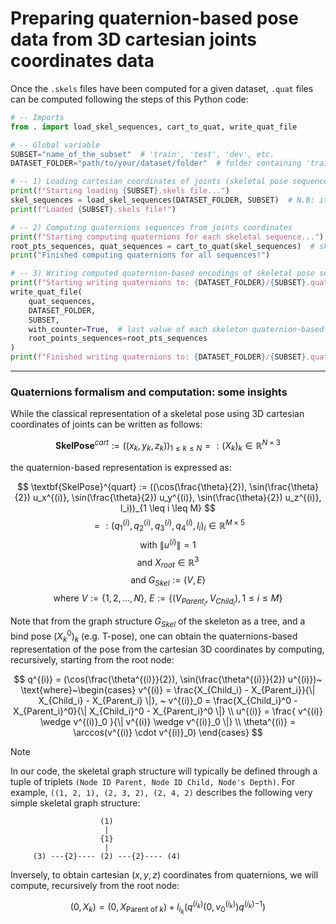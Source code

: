 # Preparing quaternion-based pose data from 3D cartesian joints coordinates data

Once the `.skels` files have been computed for a given dataset, `.quat` files can be computed following the
steps of this Python code:

```python
# -- Imports
from . import load_skel_sequences, cart_to_quat, write_quat_file

# -- Global variable
SUBSET="name_of_the_subset"  # 'train', 'test', 'dev', etc.
DATASET_FOLDER="path/to/your/dataset/folder"  # folder containing 'train.skels', 'test.skels' and 'dev.skels' files

# -- 1) Loading cartesian coordinates of joints (skeletal pose sequences)
print(f"Starting loading {SUBSET}.skels file...")
skel_sequences = load_skel_sequences(DATASET_FOLDER, SUBSET)  # N.B: it removes the counter
print(f"Loaded {SUBSET}.skels file!")

# -- 2) Computing quaternions sequences from joints coordinates
print(f"Starting computing quaternions for each skeletal sequence...")
root_pts_sequences, quat_sequences = cart_to_quat(skel_sequences)  # skel_structure is `ORIGINAL_S2SL_SKEL` by default
print("Finished computing quaternions for all sequences!")

# -- 3) Writing computed quaternion-based encodings of skeletal pose sequences to DATASET_FOLDER/SUBSET.quat
print(f"Starting writing quaternions to: {DATASET_FOLDER}/{SUBSET}.quat")
write_quat_file(
    quat_sequences,
    DATASET_FOLDER,
    SUBSET,
    with_counter=True,  # last value of each skeleton quaternion-based pose is the corresponding counter value t/T
    root_points_sequences=root_pts_sequences
)
print(f"Finished writing quaternions to: {DATASET_FOLDER}/{SUBSET}.quat")
```

---

### Quaternions formalism and computation: some insights

While the classical representation of a skeletal pose using 3D cartesian coordinates
of joints can be written as follows:

$$ \textbf{SkelPose}^{cart} := ((x_k, y_k, z_k))_{1 \leq k \leq N} =: (X_k)_k \in \mathbb{R}^{N \times 3} $$

the quaternion-based representation is expressed as:

$$ \textbf{SkelPose}^{quart} := 
((\cos(\frac{\theta}{2}), \sin(\frac{\theta}{2}) u_x^{(i)}, \sin(\frac{\theta}{2}) u_y^{(i)}, \sin(\frac{\theta}{2}) u_z^{(i)}, l_i))_{1 \leq i \leq M} $$
$$ =: (q^{(i)}_1, q^{(i)}_2, q^{(i)}_3, q^{(i)}_4, l_i)_i 
\in \mathbb{R}^{M \times 5} $$
$$ \text{with } \| u^{(i)} \| = 1 $$
$$ \text{and } X_{root} \in \mathbb{R}^3 $$
$$ \text{and } G_{Skel} := (V, E) $$
$$ \text{where } V := \{ 1, 2, ..., N \},~ E := \{ (V_{Parent_i}, V_{Child_i}), 1 \leq i \leq M \} $$

Note that from the graph structure $G_{Skel}$ of the skeleton as a tree, 
and a bind pose $(X_k^0)_k$ (e.g. T-pose), one can obtain the quaternions-based representation
of the pose from the cartesian 3D coordinates by computing, recursively, starting from the root node:

$$
q^{(i)} = (\cos(\frac{\theta^{(i)}}{2}), \sin(\frac{\theta^{(i)}}{2}) u^{(i)})~ \text{where}~\begin{cases}
v^{(i)} = \frac{X_{Child_i} - X_{Parent_i}}{\| X_{Child_i} - X_{Parent_i} \|}, ~  v^{(i)}_0 
= \frac{X_{Child_i}^0 - X_{Parent_i}^0}{\| X_{Child_i}^0 - X_{Parent_i}^0 \|} \\
u^{(i)} = \frac{ v^{(i)} \wedge v^{(i)}_0 }{\| v^{(i)} \wedge v^{(i)}_0 \|} \\
\theta^{(i)} = \arccos(v^{(i)} \cdot v^{(i)}_0)
\end{cases}
$$

> [!NOTE]
> In our code, the skeletal graph structure will typically be defined through a tuple of triplets 
> `(Node ID Parent, Node ID Child, Node's Depth)`.
> For example, `((1, 2, 1), (2, 3, 2), (2, 4, 2)` describes the following very simple skeletal graph structure:
```
                    (1)
                     |
                    {1}
                     |
     (3) ---{2}---- (2) ---{2}---- (4)
```

Inversely, to obtain cartesian $(x, y, z)$ coordinates from quaternions, we will compute, recursively from the root node:

$$ (0, X_k) = (0, X_{\text{Parent of }k}) + l_{i_k} \left( q^{(i_k)} (0, v^{(i_k)}_0) {q^{(i_k)}}^{-1} \right)$$
